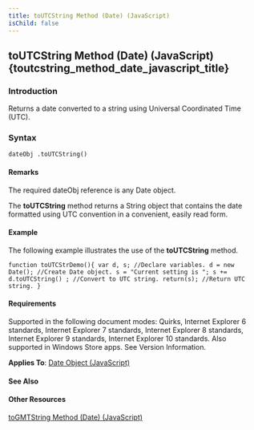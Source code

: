 ```yaml
---
title: toUTCString Method (Date) (JavaScript)
isChild: false
---
```


## toUTCString Method (Date) (JavaScript) {toutcstring_method_date_javascript_title}

### Introduction 

 Returns a date converted to a string using Universal Coordinated Time (UTC).

### Syntax 

```
dateObj .toUTCString()
```

#### Remarks 

<div id="languageReferenceRemarksSection" class="section" name="collapseableSection" style="">
  <p xmlns:util="util">
    The required <span class="parameter" sdata="paramReference">dateObj</span> reference is any <span sdata="langKeyword" value="Date"><span class="keyword">Date</span></span> object.
  </p>
  <p xmlns:util="util">
    The <b>toUTCString</b> method returns a <span sdata="langKeyword" value="String"><span class="keyword">String</span></span> object that contains the date formatted using UTC convention in a
    convenient, easily read form.
  </p>
</div>

#### Example 

<p xmlns:util="util">
  The following example illustrates the use of the <b>toUTCString</b> method.
</p>

```
function toUTCStrDemo(){ var d, s; //Declare variables. d = new Date(); //Create Date object. s = "Current setting is "; s += d.toUTCString() ; //Convert to UTC string. return(s); //Return UTC
string. }
```

#### Requirements 

<div id="requirementsTitleSection" class="section" name="collapseableSection" style="">
  <p xmlns:util="util"></p>
  <p>
    Supported in the following document modes: Quirks, Internet Explorer 6 standards, Internet Explorer 7 standards, Internet Explorer 8 standards, Internet Explorer 9 standards, Internet Explorer 10
    standards. Also supported in Windows Store apps. See Version Information.
  </p>
  <p xmlns:util="util">
    <b>Applies To</b>: <span sdata="link"><a href="ce2202bb-7ec9-4f5a-bf48-3a04feff283e.htm">Date Object (JavaScript)</a></span>
  </p>
</div>

#### See Also 

<div id="seeAlsoSection" class="section" name="collapseableSection" style="">
  <h4 class="subHeading">
    Other Resources
  </h4>
  <div class="seeAlsoStyle">
    <span sdata="link" xmlns:util="util"><a href="9dc1e722-5722-4b8c-a213-a2650f55f207.htm">toGMTString Method (Date) (JavaScript)</a></span>
  </div>
</div>

